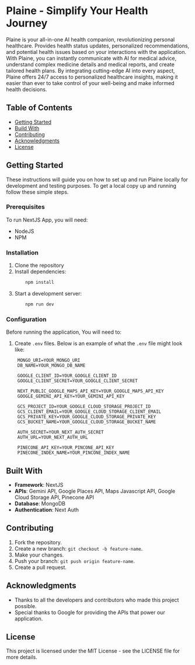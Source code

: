 # Plaine - Simplify Your Health Journey

Plaine is your all-in-one AI health companion, revolutionizing personal healthcare. Provides health status updates, personalized recommendations, and potential health issues based on your interactions with the application. With Plaine, you can instantly communicate with AI for medical advice, understand complex medicine details and medical reports, and create tailored health plans. By integrating cutting-edge AI into every aspect, Plaine offers 24/7 access to personalized healthcare insights, making it easier than ever to take control of your well-being and make informed health decisions.

## Table of Contents
- [Getting Started](#getting-started)
- [Build With](#built-with)
- [Contributing](#contributing)
- [Acknowledgments](#acknowledgments)
- [License](#license)

## Getting Started
These instructions will guide you on how to set up and run Plaine locally for development and testing purposes. To get a local copy up and running follow these simple steps.

### Prerequisites
To run NextJS App, you will need:
- NodeJS
- NPM

### Installation
1. Clone the repository
2. Install dependencies:
    ```bash
        npm install
    ```
2. Start a development server:
    ```bash
        npm run dev
    ```

### Configuration
Before running the application, You will need to:

1. Create `.env` files. Below is an example of what the `.env` file might look like:

   ```plaintext
    MONGO_URI=YOUR_MONGO_URI
    DB_NAME=YOUR_MONGO_DB_NAME

    GOOGLE_CLIENT_ID=YOUR_GOOGLE_CLIENT_ID
    GOOGLE_CLIENT_SECRET=YOUR_GOOGLE_CLIENT_SECRET

    NEXT_PUBLIC_GOOGLE_MAPS_API_KEY=YOUR_GOOGLE_MAPS_API_KEY
    GOOGLE_GEMINI_API_KEY=YOUR_GEMINI_API_KEY

    GCS_PROJECT_ID=YOUR_GOOGLE_CLOUD_STORAGE_PROJECT_ID
    GCS_CLIENT_EMAIL=YOUR_GOOGLE_CLOUD_STORAGE_CLIENT_EMAIL
    GCS_PRIVATE_KEY=YOUR_GOOGLE_CLOUD_STORAGE_PRIVATE_KEY
    GCS_BUCKET_NAME=YOUR_GOOGLE_CLOUD_STORAGE_BUCKET_NAME

    AUTH_SECRET=YOUR_NEXT_AUTH_SECRET
    AUTH_URL=YOUR_NEXT_AUTH_URL

    PINECONE_API_KEY=YOUR_PINCONE_API_KEY
    PINECONE_INDEX_NAME=YOUR_PINCONE_INDEX_NAME
   ```

## Built With
- **Framework**: NextJS
- **APIs**: Gemini API, Google Places API, Maps Javascript API, Google Cloud Storage API, Pinecone API
- **Database**: MongoDB
- **Authentication**: Next Auth

## Contributing

1. Fork the repository.
2. Create a new branch: `git checkout -b feature-name`.
3. Make your changes.
4. Push your branch: `git push origin feature-name`.
5. Create a pull request.

## Acknowledgments

- Thanks to all the developers and contributors who made this project possible.
- Special thanks to Google for providing the APIs that power our application.

## License

This project is licensed under the MIT License - see the LICENSE file for more details.
